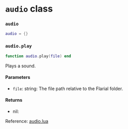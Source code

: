 # `audio` class

### `audio`
```lua
audio = {}
```

### `audio.play`
```lua
function audio.play(file) end
```
Plays a sound.

#### Parameters
- `file`: string: The file path relative to the Flarial folder.
#### Returns
- nil:

Reference: [audio.lua](https://github.com/flarialmc/scripting-wiki/tree/main/autocomplete/client/audio.lua)
